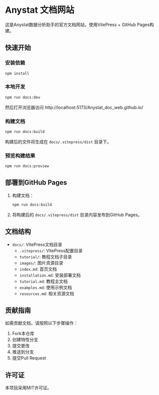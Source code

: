 # Anystat 文档网站

这是Anystat数据分析助手的官方文档网站，使用VitePress + GitHub Pages构建。

## 快速开始

### 安装依赖

```bash
npm install
```

### 本地开发

```bash
npm run docs:dev
```

然后打开浏览器访问 http://localhost:5173/Anystat_doc_web.github.io/

### 构建文档

```bash
npm run docs:build
```

构建后的文件将生成在 `docs/.vitepress/dist` 目录下。

### 预览构建结果

```bash
npm run docs:preview
```

## 部署到GitHub Pages

1. 构建文档：
   ```bash
   npm run docs:build
   ```

2. 将构建后的 `docs/.vitepress/dist` 目录内容发布到GitHub Pages。

## 文档结构

- `docs/`: VitePress文档目录
  - `.vitepress/`: VitePress配置目录
  - `tutorial/`: 教程文档子目录
  - `images/`: 图片资源目录
  - `index.md`: 首页文档
  - `installation.md`: 安装部署文档
  - `tutorial.md`: 教程主文档
  - `examples.md`: 使用示例文档
  - `resources.md`: 相关资源文档

## 贡献指南

如需贡献文档，请按照以下步骤操作：

1. Fork本仓库
2. 创建特性分支
3. 提交更改
4. 推送到分支
5. 提交Pull Request

## 许可证

本项目采用MIT许可证。
